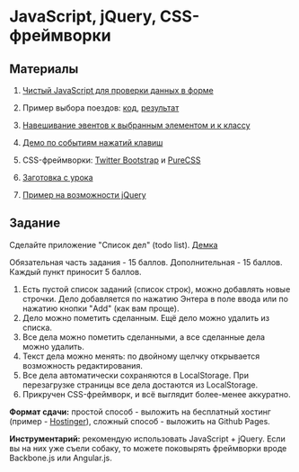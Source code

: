 JavaScript, jQuery, CSS-фреймворки
==================================

Материалы
---------

1. [Чистый JavaScript для проверки данных в форме](http://jsfiddle.net/u56uW/4/)

2. Пример выбора поездов: [код](rasp), [результат](http://vpavlenko.github.io/js-todo-task/rasp/)

3. [Навешивание эвентов к выбранным элементом и к классу](http://jsfiddle.net/8YbM9/1/)

4. [Демо по событиям нажатий клавиш](http://javascript.info/tutorial/keyboard-events)

5. CSS-фреймворки: [Twitter Bootstrap](http://getbootstrap.com/components/) и [PureCSS](http://purecss.io/)

6. [Заготовка с урока](http://jsfiddle.net/99LTX/3/)

7. [Пример на возможности jQuery](http://jsfiddle.net/J45tc/6/)



Задание
-------

Сделайте приложение "Список дел" (todo list). [Демка](http://ahamlett.com/Backbone.localStorage/examples/index.html)

Обязательная часть задания - 15 баллов. Дополнительная - 15 баллов. Каждый пункт приносит 5 баллов.

1. Есть пустой список заданий (список строк), можно добавлять новые строчки. Дело добавляется по нажатию Энтера в поле ввода или по нажатию кнопки "Add" (как вам проще).
2. Дело можно пометить сделанным. Ещё дело можно удалить из списка.
3. Все дела можно пометить сделанными, а все сделанные дела можно удалить.
4. Текст дела можно менять: по двойному щелчку открывается возможность редактирования.
5. Все дела автоматически сохраняются в LocalStorage. При перезагрузке страницы все дела достаются из LocalStorage.
6. Прикручен CSS-фреймворк, и всё выглядит более-менее аккуратно.

**Формат сдачи:** простой способ - выложить на бесплатный хостинг (пример - [Hostinger](http://www.hostinger.ru/)), сложный способ - выложить на Github Pages.

**Инструментарий:** рекомендую использовать JavaScript + jQuery. Если вы на них уже съели собаку, то можете поковырять фреймворки вроде Backbone.js или Angular.js.
